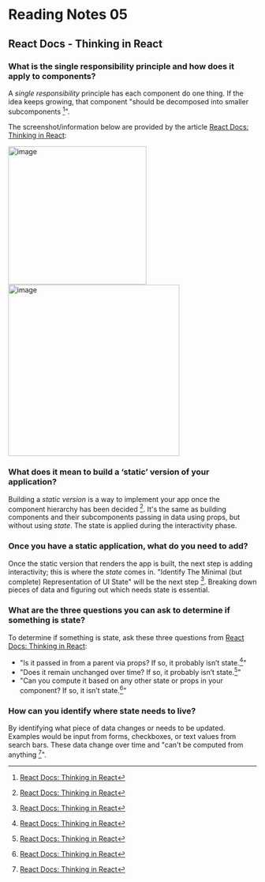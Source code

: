 # Reading Notes 05

## React Docs - Thinking in React

### What is the single responsibility principle and how does it apply to components?

A *single responsibility* principle has each component do one thing. If the idea keeps growing, that component "should be decomposed into smaller subcomponents [^1]".

The screenshot/information below are provided by the article [React Docs: Thinking in React](https://reactjs.org/docs/thinking-in-react.html):


<img width="280" alt="image" src="https://user-images.githubusercontent.com/113204667/197222076-d5bb5f93-6025-46ac-ac0f-0b456d39fb85.png">

<img width="347" alt="image" src="https://user-images.githubusercontent.com/113204667/197222151-40c188e4-b161-4ab7-bd02-9278095eab2e.png">

### What does it mean to build a ‘static’ version of your application?

Building a *static version* is a way to implement your app once the component hierarchy has been decided [^1]. It's the same as building components and their subcomponents passing in data using props, but without using *state*. The state is applied during the interactivity phase.

### Once you have a static application, what do you need to add?

Once the static version that renders the app is built, the next step is adding interactivity; this is where the *state* comes in. "Identify The Minimal (but complete) Representation of UI State" will be the next step [^1]. Breaking down pieces of data and figuring out which needs state is essential. 


### What are the three questions you can ask to determine if something is state?

To determine if something is state, ask these three questions from [React Docs: Thinking in React](https://reactjs.org/docs/thinking-in-react.html):

- "Is it passed in from a parent via props? If so, it probably isn’t state.[^1]"
- "Does it remain unchanged over time? If so, it probably isn’t state.[^1]"
- "Can you compute it based on any other state or props in your component? If so, it isn’t state.[^1]"
[^1]: [React Docs: Thinking in React](https://reactjs.org/docs/thinking-in-react.html)


### How can you identify where state needs to live?

By identifying what piece of data changes or needs to be updated. Examples would be input from forms, checkboxes, or text values from search bars. These data change over time and "can't be computed from anything [^1]".


[^1]: [React Docs: Thinking in React](https://reactjs.org/docs/thinking-in-react.html)


